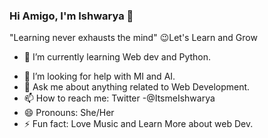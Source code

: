 ### Hi Amigo, I'm Ishwarya 👋
 "Learning never exhausts the mind"
 😉Let's Learn and Grow

<!-- - 🔭 I’m currently working on ... -->
- 🌱 I’m currently learning Web dev and Python.
<!--- 👯 I’m looking to collaborate on .. -->
- 🤔 I’m looking for help with MI and AI.
- 💬 Ask me about anything related to Web Development.
- 📫 How to reach me: Twitter -@ItsmeIshwarya
- 😄 Pronouns: She/Her
- ⚡ Fun fact: Love Music and Learn More about web Dev.
